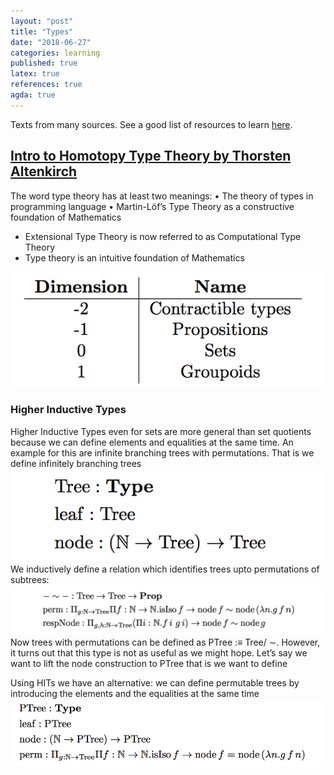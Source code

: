 ```yaml
---
layout: "post"
title: "Types"
date: "2018-06-27"
categories: learning
published: true
latex: true
references: true
agda: true
---
```


Texts from many sources. See a good list of resources to learn
[here](https://github.com/williamdemeo/TypeFunc).

## [Intro to Homotopy Type Theory by Thorsten Altenkirch](http://www.cs.nott.ac.uk/~psztxa/ewscs-17/notes.pdf)

The word type theory has at least two meanings:
  • The theory of types in programming language
  • Martin-Löf’s Type Theory as a constructive foundation of Mathematics


- Extensional Type Theory is now referred to as Computational Type Theory
- Type theory is an intuitive foundation of Mathematics

![](/assets/png-images/2018-06-27-learning-types-7385c80c.png)

### Higher Inductive Types

Higher Inductive Types even for sets are more general than set quotients
because we can define elements and equalities at the same time. An example for
this are infinite branching trees with permutations. That is we define infinitely
branching trees
![](/assets/png-images/2018-06-27-learning-types-91cfc8c2.png)
We inductively define a relation which identifies trees upto permutations of
subtrees:
![](/assets/png-images/2018-06-27-learning-types-acf5fbeb.png)
Now trees with permutations can be defined as PTree :≡ Tree/ ∼. However, it
turns out that this type is not as useful as we might hope. Let’s say we want
to lift the node construction to PTree that is we want to define

Using HITs we have an alternative: we can define permutable trees by
introducing the elements and the equalities at the same time
![](/assets/png-images/2018-06-27-learning-types-37c6e3f6.png)
